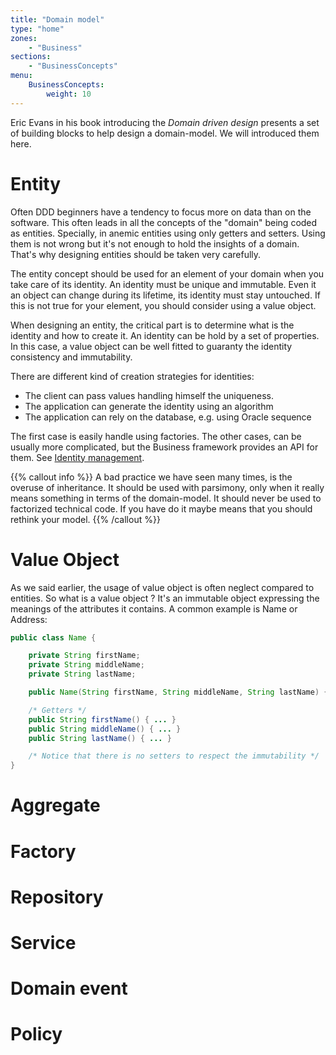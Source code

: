 ```yaml
---
title: "Domain model"
type: "home"
zones:
    - "Business"
sections:
    - "BusinessConcepts"
menu:
    BusinessConcepts:
        weight: 10
---
```


Eric Evans in his book introducing the *Domain driven design* presents
a set of building blocks to help design a domain-model. We will introduced
them here.

# Entity

Often DDD beginners have a tendency to focus more on data than on the
software. This often leads in all the concepts of the "domain" being
coded as entities. Specially, in anemic entities using only getters
and setters. Using them is not wrong but it's not enough to hold the
insights of a domain. That's why designing entities should be taken
very carefully.

The entity concept should be used for an element of your domain when
you take care of its identity. An identity must be unique and
immutable. Even it an object can change during its lifetime, its
identity must stay untouched. If this is not true for your element,
you should consider using a value object.

When designing an entity, the critical part is to determine what is
the identity and how to create it. An identity can be hold by a set of
properties. In this case, a value object can be well fitted to
guaranty the identity consistency and immutability.

There are different kind of creation strategies for identities:

* The client can pass values handling himself the uniqueness.
* The application can generate the identity using an algorithm
* The application can rely on the database, e.g. using Oracle sequence

The first case is easily handle using factories. The other cases,
can be usually more complicated, but the Business framework provides an API
for them. See [Identity management](/docs/business/manual/factory/).

{{% callout info %}}
A bad practice we have seen many times, is the overuse of
inheritance. It should be used with parsimony, only when it really
means something in terms of the domain-model. It should never be
used to factorized technical code. If you have do it maybe means
that you should rethink your model.
{{% /callout %}}

# Value Object

As we said earlier, the usage of value object is often neglect
compared to entities. So what is a value object ? It's an immutable
object expressing the meanings of the attributes it contains. A common
example is Name or Address:

```java
public class Name {

    private String firstName;
    private String middleName;
    private String lastName;

    public Name(String firstName, String middleName, String lastName) { ... }

    /* Getters */
    public String firstName() { ... }
    public String middleName() { ... }
    public String lastName() { ... }

    /* Notice that there is no setters to respect the immutability */
}
```

# Aggregate

# Factory

# Repository

# Service

# Domain event

# Policy
